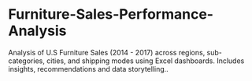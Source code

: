 # Furniture-Sales-Performance-Analysis
Analysis of U.S Furniture Sales (2014 -  2017) across regions, sub-categories, cities, and shipping modes using Excel dashboards. Includes insights, recommendations and data storytelling.. 
